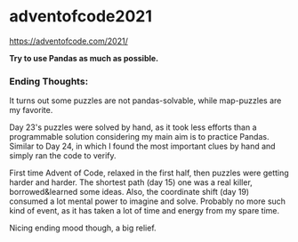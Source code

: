 # adventofcode2021
https://adventofcode.com/2021/

**Try to use Pandas as much as possible.**

### Ending Thoughts:

It turns out some puzzles are not pandas-solvable, while map-puzzles are my favorite.

Day 23's puzzles were solved by hand, as it took less efforts than a programmable solution considering my main aim is to practice Pandas. Similar to Day 24, in which I found the most important clues by hand and simply ran the code to verify.

First time Advent of Code, relaxed in the first half, then puzzles were getting harder and harder. The shortest path (day 15) one was a real killer, borrowed&learned some ideas. Also, the coordinate shift (day 19) consumed a lot mental power to imagine and solve. Probably no more such kind of event, as it has taken a lot of time and energy from my spare time. 

Nicing ending mood though, a big relief.
